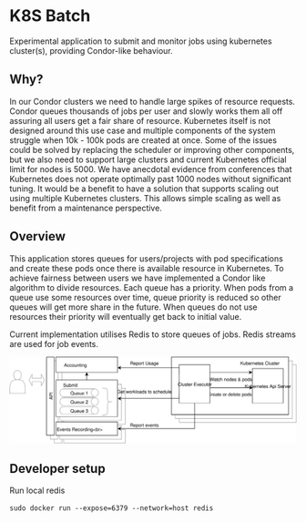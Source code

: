 # K8S Batch
Experimental application to submit and monitor jobs using kubernetes cluster(s), providing Condor-like behaviour.

## Why?
In our Condor clusters we need to handle large spikes of resource requests. Condor queues thousands of jobs per user and slowly works them all off assuring all users get a fair share of resource.
Kubernetes itself is not designed around this use case and multiple components of the system struggle when 10k - 100k pods are created at once.
Some of the issues could be solved by replacing the scheduler or improving other components, but we also need to support large clusters and current Kubernetes official limit for nodes is 5000. We have anecdotal evidence from conferences that Kubernetes does not operate optimally past 1000 nodes without significant tuning.
It would be a benefit to have a solution that supports scaling out using multiple Kubernetes clusters. This allows simple scaling as well as benefit from a maintenance perspective.

## Overview
This application stores queues for users/projects with pod specifications and create these pods once there is available resource in Kubernetes.
To achieve fairness between users we have implemented a Condor like algorithm to divide resources. Each queue has a priority. When pods from a queue use some resources over time, queue priority is reduced so other queues will get more share in the future. When queues do not use resources their priority will eventually get back to initial value.

Current implementation utilises Redis to store queues of jobs. Redis streams are used for job events.

![Diagram](./batch-api.svg)



## Developer setup
Run local redis 
```
sudo docker run --expose=6379 --network=host redis
```

